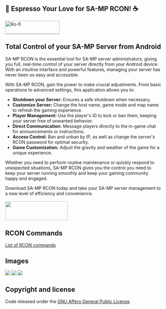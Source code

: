 ## 💖 Espresso Your Love for SA-MP RCON! ☕
<a href="https://ko-fi.com/nacompllo" target="_blank"><img src="https://blogger.googleusercontent.com/img/a/AVvXsEjS38xLsDGtE9pLzBOks40WyC5elONtfXRJXkLktB1eHsyNphp_jNT3MLYbnDxDEvbAJ2fBThxEItrml_L9d85_Da_pjd5jBH-IzdKMOGMhfTfvIBx8R8X7WZzhuAitVEKc_70QIBpw5ytFUfQf8ug_0quMz96YBz7S0BSX_YIPJKii1r7OgAm_BWBw4Q" alt="Ko-fi" style="height: 41px !important;width: 174px !important;box-shadow: 0px 3px 2px 0px rgba(190, 190, 190, 0.5) !important;-webkit-box-shadow: 0px 3px 2px 0px rgba(190, 190, 190, 0.5) !important;" ></a>

## Total Control of your SA-MP Server from Android
SA-MP RCON is the essential tool for SA-MP server administrators, giving you full, real-time control of your server directly from your Android device. With an intuitive interface and powerful features, managing your server has never been so easy and accessible.

With SA-MP RCON, gain the power to make crucial adjustments. From basic operations to advanced settings, this application allows you to:
- **Shutdown your Server:** Ensures a safe shutdown when necessary.
- **Customize Server:** Change the host name, game mode and map name to refresh the gaming experience.
- **Player Management:** Use the player's ID to kick or ban them, keeping your server free of unwanted behavior.
- **Direct Communication:** Message players directly to the in-game chat for announcements or instructions.
- **Access Control:** Ban and unban by IP, as well as change the server's RCON password for optimal security.
- **Game Customization:** Adjust the gravity and weather of the game for a unique experience.


Whether you need to perform routine maintenance or quickly respond to unexpected situations, SA-MP RCON gives you the control you need to keep your server running smoothly and keep your gaming community happy and engaged.

Download SA-MP RCON today and take your SA-MP server management to a new level of efficiency and convenience.
<br><br>
<a href="https://play.google.com/store/apps/details?id=com.samprcon">
<img src="https://1.bp.blogspot.com/-LiTjK_qqcyI/XtJ_s6HXppI/AAAAAAAACgA/0qXLL3i4eNshIyEnnIxR3zZMz6Aqp8nMwCLcBGAsYHQ/s200/getAndroid.png" width="200" height="60">
</a>

## RCON Commands

<a href="https://www.open.mp/es/docs/server/ControllingServer" target="_blank">List of RCON commands</a>

## Images
<img src="https://1.bp.blogspot.com/-TA6XQ3yQiZQ/Xq2prru5cDI/AAAAAAAACcw/JvecxSveBAc5SX53TKMwTQ6WX5-6YEPLgCLcBGAsYHQ/s1600/2020-05-02_19-10-08.gif">
<img src="https://1.bp.blogspot.com/-atQQOYjabFc/Xq2qV2-clfI/AAAAAAAACdA/pee8rrclblgdHZAskz3qto3E3kPv4xQwQCLcBGAsYHQ/s1600/2020-05-02_19-13-44.gif">
<img src="https://1.bp.blogspot.com/-2EHP86-65eQ/Xq2qE-KWpjI/AAAAAAAACc4/fo_ARhwGXwoWhDawDBUmW5FAKIbNbyBlQCLcBGAsYHQ/s1600/2020-05-02_19-12-33.gif">

## Copyright and license 
Code released under the <a href="https://www.gnu.org/licenses/agpl-3.0.html" target="_blank">GNU Affero General Public License</a>. 
